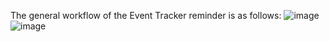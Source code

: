The general workflow of the Event Tracker reminder is as follows:
![image](https://github.com/uartimcs/RPA-automation-tasks/assets/107616015/06d00420-f2b4-4899-9e6a-f9ddcded2ca0)
![image](https://github.com/uartimcs/RPA-automation-tasks/assets/107616015/22856dbe-4403-46f2-8f60-4a78ee29cf40)

